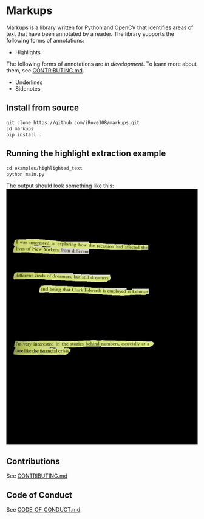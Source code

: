 # Markups

Markups is a library written for Python and OpenCV that identifies areas of text that have been annotated by a reader. The library supports the following forms of annotations:
- Highlights

The following forms of annotations are _in development_. To learn more about them, see [CONTRIBUTING.md](https://github.com/iRove108/markups/blob/main/CONTRIBUTING.md).
- Underlines
- Sidenotes

## Install from source
    git clone https://github.com/iRove108/markups.git
    cd markups
    pip install .

## Running the highlight extraction example
    cd examples/highlighted_text
    python main.py

The output should look something like this:
![](examples/highlighted_text/yellow_highlight_out.jpg)

## Contributions
See [CONTRIBUTING.md](https://github.com/iRove108/markups/blob/main/CONTRIBUTING.md)

## Code of Conduct
See [CODE_OF_CONDUCT.md](https://github.com/iRove108/markups/blob/main/CODE_OF_CONDUCT.md)
